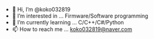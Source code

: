 - 👋 Hi, I’m @koko032819
- 👀 I’m interested in ... Firmware/Software programming
- 🌱 I’m currently learning ... C/C++/C#/Python
- 📫 How to reach me ... koko032819@naver.com

<!---
koko032819/koko032819 is a ✨ special ✨ repository because its `README.md` (this file) appears on your GitHub profile.
You can click the Preview link to take a look at your changes.
--->
